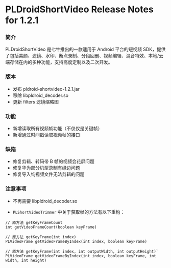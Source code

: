 # PLDroidShortVideo Release Notes for 1.2.1

### 简介
PLDroidShortVideo 是七牛推出的一款适用于 Android 平台的短视频 SDK，提供了包括美颜、滤镜、水印、断点录制、分段回删、视频编辑、混音特效、本地/云端存储在内的多种功能，支持高度定制以及二次开发。

### 版本
* 发布 pldroid-shortvideo-1.2.1.jar
* 移除 libpldroid_decoder.so
* 更新 filters 滤镜缩略图

### 功能
* 新增读取所有视频帧功能（不仅仅是关键帧）
* 新增通过时间戳读取视频帧的接口

### 缺陷
* 修复剪辑、转码带 B 帧的视频会花屏问题
* 修复华为部分机型录制有绿边问题
* 修复导入纯视频文件无法剪辑的问题

### 注意事项
* 不再需要 libpldroid_decoder.so

* `PLShortVideoTrimmer` 中关于获取帧的方法有以下重构：

```
// 原方法 getKeyFrameCount
int getVideoFrameCount(boolean keyFrame)

// 原方法 getKeyFrame(int index)
PLVideoFrame getVideoFrameByIndex(int index, boolean keyFrame)

// 原方法 getKeyFrame(int index, int outputWidth, int outputHeight)`
PLVideoFrame getVideoFrameByIndex(int index, boolean keyFrame, int width, int height)
```